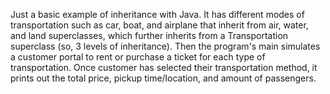 Just a basic example of inheritance with Java. It has different modes of transportation such as car, boat, and airplane that inherit from air, water, and land superclasses, 
which further inherits from a Transportation superclass (so, 3 levels of inheritance). Then the program's main simulates a customer portal to rent or purchase a ticket for each 
type of transportation. Once customer has selected their transportation method, it prints out the total price, pickup time/location, and amount of passengers.
